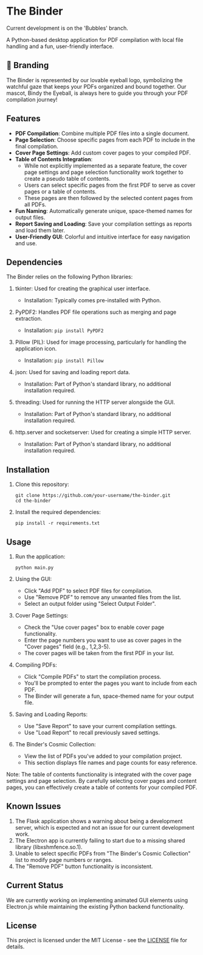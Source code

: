 # The Binder

Current development is on the 'Bubbles' branch.

A Python-based desktop application for PDF compilation with local file handling and a fun, user-friendly interface.

## 🎨 Branding

The Binder is represented by our lovable eyeball logo, symbolizing the watchful gaze that keeps your PDFs organized and bound together. Our mascot, Bindy the Eyeball, is always here to guide you through your PDF compilation journey!

## Features

- **PDF Compilation**: Combine multiple PDF files into a single document.
- **Page Selection**: Choose specific pages from each PDF to include in the final compilation.
- **Cover Page Settings**: Add custom cover pages to your compiled PDF.
- **Table of Contents Integration**: 
  - While not explicitly implemented as a separate feature, the cover page settings and page selection functionality work together to create a pseudo table of contents.
  - Users can select specific pages from the first PDF to serve as cover pages or a table of contents.
  - These pages are then followed by the selected content pages from all PDFs.
- **Fun Naming**: Automatically generate unique, space-themed names for output files.
- **Report Saving and Loading**: Save your compilation settings as reports and load them later.
- **User-Friendly GUI**: Colorful and intuitive interface for easy navigation and use.

## Dependencies

The Binder relies on the following Python libraries:

1. tkinter: Used for creating the graphical user interface.
   - Installation: Typically comes pre-installed with Python.

2. PyPDF2: Handles PDF file operations such as merging and page extraction.
   - Installation: `pip install PyPDF2`

3. Pillow (PIL): Used for image processing, particularly for handling the application icon.
   - Installation: `pip install Pillow`

4. json: Used for saving and loading report data.
   - Installation: Part of Python's standard library, no additional installation required.

5. threading: Used for running the HTTP server alongside the GUI.
   - Installation: Part of Python's standard library, no additional installation required.

6. http.server and socketserver: Used for creating a simple HTTP server.
   - Installation: Part of Python's standard library, no additional installation required.

## Installation

1. Clone this repository:
   ```
   git clone https://github.com/your-username/the-binder.git
   cd the-binder
   ```

2. Install the required dependencies:
   ```
   pip install -r requirements.txt
   ```

## Usage

1. Run the application:
   ```
   python main.py
   ```

2. Using the GUI:
   - Click "Add PDF" to select PDF files for compilation.
   - Use "Remove PDF" to remove any unwanted files from the list.
   - Select an output folder using "Select Output Folder".

3. Cover Page Settings:
   - Check the "Use cover pages" box to enable cover page functionality.
   - Enter the page numbers you want to use as cover pages in the "Cover pages" field (e.g., 1,2,3-5).
   - The cover pages will be taken from the first PDF in your list.

4. Compiling PDFs:
   - Click "Compile PDFs" to start the compilation process.
   - You'll be prompted to enter the pages you want to include from each PDF.
   - The Binder will generate a fun, space-themed name for your output file.

5. Saving and Loading Reports:
   - Use "Save Report" to save your current compilation settings.
   - Use "Load Report" to recall previously saved settings.

6. The Binder's Cosmic Collection:
   - View the list of PDFs you've added to your compilation project.
   - This section displays file names and page counts for easy reference.

Note: The table of contents functionality is integrated with the cover page settings and page selection. By carefully selecting cover pages and content pages, you can effectively create a table of contents for your compiled PDF.

## Known Issues

1. The Flask application shows a warning about being a development server, which is expected and not an issue for our current development work.
2. The Electron app is currently failing to start due to a missing shared library (libxshmfence.so.1).
3. Unable to select specific PDFs from "The Binder's Cosmic Collection" list to modify page numbers or ranges.
4. The "Remove PDF" button functionality is inconsistent.

## Current Status

We are currently working on implementing animated GUI elements using Electron.js while maintaining the existing Python backend functionality.

## License

This project is licensed under the MIT License - see the [LICENSE](LICENSE) file for details.
